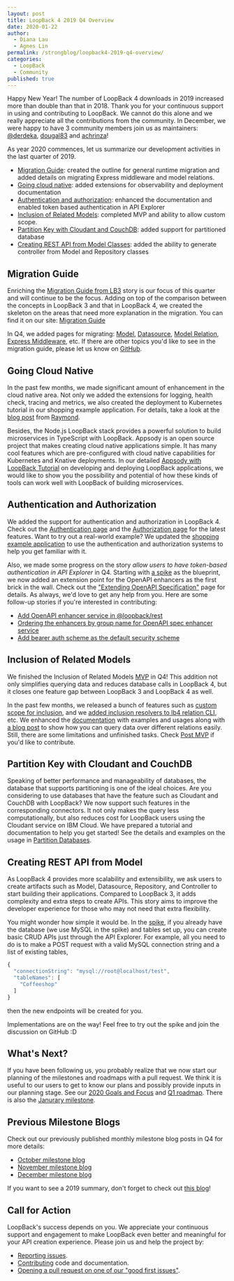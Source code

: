```yaml
---
layout: post
title: LoopBack 4 2019 Q4 Overview
date: 2020-01-22
author:
  - Diana Lau
  - Agnes Lin
permalink: /strongblog/loopback4-2019-q4-overview/
categories:
  - LoopBack
  - Community
published: true
---
```


Happy New Year! The number of LoopBack 4 downloads in 2019 increased more than double than that in 2018. Thank you for your continuous support in using and contributing to LoopBack. We cannot do this alone and we really appreciate all the contributions from the community. In December, we were happy to have 3 community members join us as maintainers: [@derdeka](https://github.com/derdeka), [dougal83](https://github.com/dougal83) and [achrinza](https://github.com/achrinza)!

As year 2020 commences, let us summarize our development activities in the last quarter of 2019.

- [Migration Guide](#migration-guide): created the outline for general runtime migration and added details on migrating Express middleware and model relations.
- [Going cloud native](#going-cloud-native): added extensions for observability and deployment documentation
- [Authentication and authorization](#authentication-and-authorization): enhanced the documentation and enabled token based authentication in API Explorer
- [Inclusion of Related Models](#inclusion-of-related-models): completed MVP and ability to allow custom scope.
- [Partition Key with Cloudant and CouchDB](#partition-key-with-cloudant-and-couchdb): added support for partitioned database
- [Creating REST API from Model Classes](#creating-rest-api-from-model-classes): added the ability to generate controller from Model and Repository classes

<!--more-->

## Migration Guide

Enriching the [Migration Guide from LB3](https://github.com/strongloop/loopback-next/issues/453) story is our focus of this quarter and will continue to be the focus. Adding on top of the comparison between the concepts in LoopBack 3 and that in LoopBack 4, we created the skeleton on the areas that need more explanation in the migration. You can find it on our site: [Migration Guide](https://loopback.io/doc/en/lb4/migration-overview.html)

In Q4, we added pages for migrating: [Model](https://loopback.io/doc/en/lb4/migration-models-core.html), [Datasource](https://loopback.io/doc/en/lb4/migration-datasources.html), [Model Relation](https://loopback.io/doc/en/lb4/migration-models-relations.html), [Express Middleware](https://loopback.io/doc/en/lb4/migration-express-middleware.html), etc. If there are other topics you'd like to see in the migration guide, please let us know on [GitHub](https://github.com/strongloop/loopback-next/issues/453).

## Going Cloud Native

In the past few months, we made significant amount of enhancement in the cloud native area. Not only we added the extensions for logging, health check, tracing and metrics, we also created the deployment to Kubernetes tutorial in our shopping example application. For details, take a look at the [blog post](https://strongloop.com/strongblog/going-cloud-native-with-loopback-4/) from [Raymond](https://strongloop.com/authors/Raymond_Feng/).

Besides, the Node.js LoopBack stack provides a powerful solution to build microservices in TypeScript with LoopBack. Appsody is an open source project that makes creating cloud native applications simple. It has many cool features which are pre-configured with cloud native capabilities for Kubernetes and Knative deployments. In our detailed [Appsody with LoopBack Tutorial](https://loopback.io/doc/en/lb4/Appsody-LoopBack.html) on developing and deploying LoopBack applications, we would like to show you the possibility and potential of how these kinds of tools can work well with LoopBack of building microservices.

## Authentication and Authorization

We added the support for authentication and authorization in LoopBack 4. Check out the [Authentication page](https://loopback.io/doc/en/lb4/Loopback-component-authentication.html) and the [Authorization page](https://loopback.io/doc/en/lb4/Loopback-component-authorization.html) for the latest features. Want to try out a real-world example? We updated the [shopping example application](https://github.com/strongloop/loopback4-example-shopping) to use the authentication and authorization systems to help you get familiar with it.

Also, we made some progress on the story _allow users to have token-based authentication in API Explorer_ in Q4. Starting with [a spike](https://github.com/strongloop/loopback-next/issues/2027) as the blueprint, we now added an extension point for the OpenAPI enhancers as the first brick in the wall. Check out the ["Extending OpenAPI Specification"](https://loopback.io/doc/en/lb4/Extending-OpenAPI-specification.html) page for details. As always, we'd love to get any help from you. Here are some follow-up stories if you're interested in contributing:

- [Add OpenAPI enhancer service in @loopback/rest](https://github.com/strongloop/loopback-next/issues/4380)
- [Ordering the enhancers by group name for OpenAPI spec enhancer service ](https://github.com/strongloop/loopback-next/issues/4385)
- [Add bearer auth scheme as the default security scheme](https://github.com/strongloop/loopback-next/issues/4386)

## Inclusion of Related Models

We finished the Inclusion of Related Models [MVP](https://github.com/strongloop/loopback-next/issues/1352) in Q4! This addition not only simplifies querying data and reduces database calls in LoopBack 4, but it closes one feature gap between LoopBack 3 and LoopBack 4 as well.

In the past few months, we released a bunch of features such as [custom scope for inclusion](https://loopback.io/doc/en/lb4/HasMany-relation.html#query-multiple-relations), and we [added inclusion resolvers to lb4 relation CLI](https://github.com/strongloop/loopback-next/issues/3451), etc. We enhanced the [documentation](https://loopback.io/doc/en/lb4/HasMany-relation.html#querying-related-models) with examples and usages along with [a blog post](https://strongloop.com/strongblog/inclusion-of-related-models/) to show how you can query data over different relations easily. Still, there are some limitations and unfinished tasks. Check [Post MVP](https://github.com/strongloop/loopback-next/issues/3585) if you'd like to contribute.

## Partition Key with Cloudant and CouchDB

Speaking of better performance and manageability of databases, the database that supports partitioning is one of the ideal choices. Are you considering to use databases that have the feature such as Cloudant and CouchDB with LoopBack? We now support such features in the corresponding connectors. It not only makes the query less computationally, but also reduces cost for LoopBack users using the Cloudant service on IBM Cloud. We have prepared a tutorial and documentation to help you get started! See the details and examples on the usage in [Partition Databases](https://github.com/strongloop/loopback-connector-cloudant/blob/master/doc/partitioned-db.md).

## Creating REST API from Model

As LoopBack 4 provides more scalability and extensibility, we ask users to create artifacts such as Model, Datasource, Repository, and Controller to start building their applications. Compared to LoopBack 3, it adds complexity and extra steps to create APIs. This story aims to improve the developer experience for those who may not need that extra flexibility.

You might wonder how simple it would be. In the [spike](https://github.com/strongloop/loopback-next/pull/4235), if you already have the database (we use MySQL in the spike) and tables set up, you can create basic CRUD APIs just through the API Explorer. For example, all you need to do is to make a POST request with a valid MySQL connection string and a list of existing tables,

```ts
{
  "connectionString": "mysql://root@localhost/test",
  "tableNames": [
    "Coffeeshop"
  ]
}
```

then the new endpoints will be created for you.

Implementations are on the way! Feel free to try out the spike and join the discussion on GitHub :D

## What's Next?

If you have been following us, you probably realize that we now start our planning of the milestones and roadmaps with a pull request. We think it is useful to our users to get to know our plans and possibly provide inputs in our planning stage. See our [2020 Goals and Focus](https://github.com/strongloop/loopback-next/blob/master/docs/ROADMAP.md#2020-goals-and-focus) and [Q1 roadmap](https://github.com/strongloop/loopback-next/blob/master/docs/ROADMAP.md#q1-2020-roadmap). There is also the [Janurary milestone](https://github.com/strongloop/loopback-next/issues/4376).

## Previous Milestone Blogs

Check out our previously published monthly milestone blog posts in Q4 for more details:

- [October milestone blog](https://strongloop.com/strongblog/october-2019-milestone/)
- [November milestone blog](https://strongloop.com/strongblog/november-2019-milestone/)
- [December milestone blog](https://strongloop.com/strongblog/december-2019-milestone/)

If you want to see a 2019 summary, don't forget to check out [this blog](https://strongloop.com/strongblog/loopback-2019-review/)!

## Call for Action

LoopBack's success depends on you. We appreciate your continuous support and engagement to make LoopBack even better and meaningful for your API creation experience. Please join us and help the project by:

- [Reporting issues](https://github.com/strongloop/loopback-next/issues).
- [Contributing](https://github.com/strongloop/loopback-next/blob/master/docs/CONTRIBUTING.md)
  code and documentation.
- [Opening a pull request on one of our "good first issues"](https://github.com/strongloop/loopback-next/labels/good%20first%20issue).
